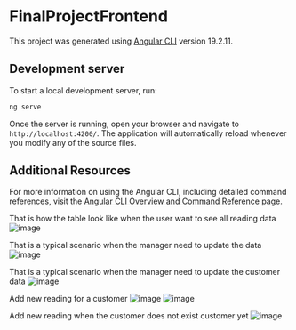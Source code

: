 # FinalProjectFrontend

This project was generated using [Angular CLI](https://github.com/angular/angular-cli) version 19.2.11.

## Development server

To start a local development server, run:

```bash
ng serve
```

Once the server is running, open your browser and navigate to `http://localhost:4200/`. The application will automatically reload whenever you modify any of the source files.


## Additional Resources

For more information on using the Angular CLI, including detailed command references, visit the [Angular CLI Overview and Command Reference](https://angular.dev/tools/cli) page.

That is how the table look like when the user want to see all reading data
![image](https://github.com/user-attachments/assets/01320df8-2468-43d0-98d6-0feaca7076d8)


That is a typical scenario when the manager need to update the data
![image](https://github.com/user-attachments/assets/7641ea15-9534-4cfd-ac07-30fbd20a87c2)


That is a typical scenario when the manager need to update the customer data
![image](https://github.com/user-attachments/assets/876ea37d-c841-4c17-90d5-d5f2d022ba36)

Add new reading for a customer
![image](https://github.com/user-attachments/assets/256e4448-e8f1-40f6-8baa-393ee732631e)
![image](https://github.com/user-attachments/assets/ad373875-8cb9-404a-8226-b589f0efc6f8)

Add new reading when the customer does not exist customer yet
![image](https://github.com/user-attachments/assets/d14db563-9e7e-4054-bb70-f10dac16650f)



